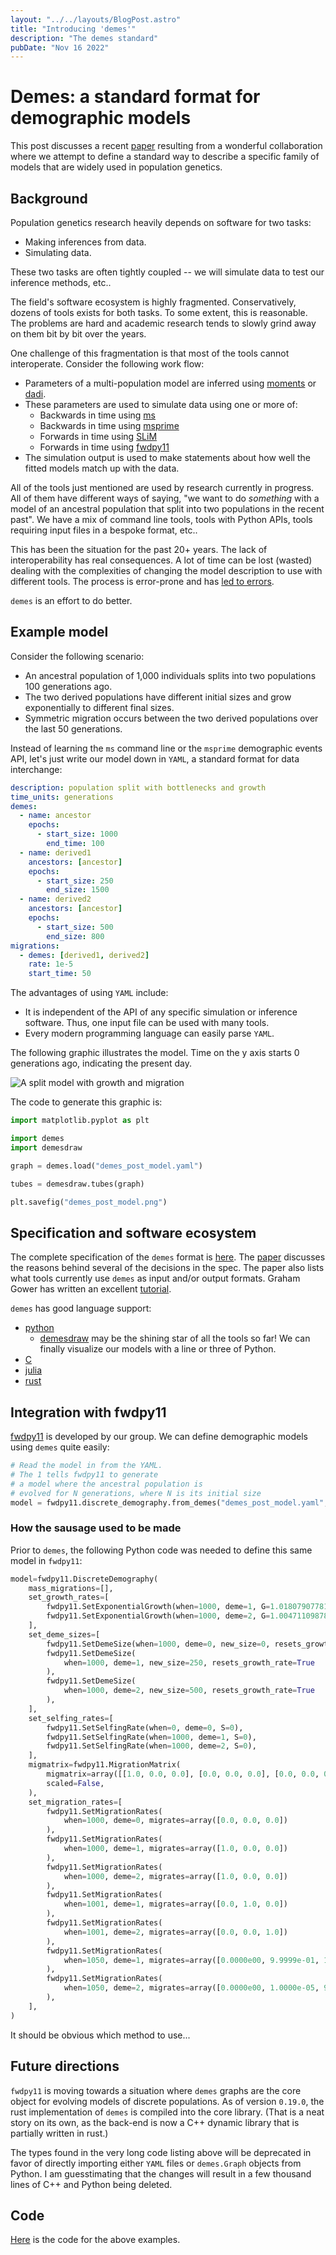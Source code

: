 ```yaml
---
layout: "../../layouts/BlogPost.astro"
title: "Introducing 'demes'"
description: "The demes standard"
pubDate: "Nov 16 2022"
---
```


# Demes: a standard format for demographic models

This post discusses a recent [paper](https://www.biorxiv.org/content/10.1101/2022.05.31.494112v1) resulting from a wonderful collaboration where we attempt to define a standard way to describe a specific family of models that are widely used in population genetics.

## Background

Population genetics research heavily depends on software for two tasks:

* Making inferences from data.
* Simulating data.

These two tasks are often tightly coupled -- we will simulate data to test our inference methods, etc..

The field's software ecosystem is highly fragmented.
Conservatively, dozens of tools exists for both tasks.
To some extent, this is reasonable.
The problems are hard and academic research tends to slowly grind away on them bit by bit over the years.

One challenge of this fragmentation is that most of the tools cannot interoperate.
Consider the following work flow:

* Parameters of a multi-population model are inferred using [moments](https://moments.readthedocs.io/en/main/) or [dadi](https://dadi.readthedocs.io/en/latest/).
* These parameters are used to simulate data using one or more of:
  * Backwards in time using [ms](https://home.uchicago.edu/~rhudson1/source/mksamples.html)
  * Backwards in time using [msprime](https://tskit.dev/msprime/docs/stable/intro.html)
  * Forwards in time using [SLiM](https://messerlab.org/slim/)
  * Forwards in time using [fwdpy11](https://molpopgen.github.io/fwdpy11)
* The simulation output is used to make statements about how well the fitted models match up with the data.
  
All of the tools just mentioned are used by research currently in progress.
All of them have different ways of saying, "we want to do *something* with a model of an ancestral population that split into two populations in the recent past".
We have a mix of command line tools, tools with Python APIs, tools requiring input files in a bespoke format, etc..

This has been the situation for the past 20+ years.
The lack of interoperability has real consequences.
A lot of time can be lost (wasted) dealing with the complexities of changing the model description to use with different tools.
The process is error-prone and has [led to errors](https://www.biorxiv.org/content/10.1101/2020.06.04.131284v1.full).

`demes` is an effort to do better.

## Example model

Consider the following scenario:

* An ancestral population of 1,000 individuals splits into two populations 100 generations ago.
* The two derived populations have different initial sizes and grow exponentially to different final sizes.
* Symmetric migration occurs between the two derived populations over the last 50 generations.

Instead of learning the `ms` command line or the `msprime` demographic events API, let's just write our model down in `YAML`, a standard format for data interchange:

```yaml
description: population split with bottlenecks and growth
time_units: generations
demes:
  - name: ancestor
    epochs:
      - start_size: 1000
        end_time: 100
  - name: derived1
    ancestors: [ancestor]
    epochs:
      - start_size: 250
        end_size: 1500
  - name: derived2
    ancestors: [ancestor]
    epochs:
      - start_size: 500
        end_size: 800
migrations:
  - demes: [derived1, derived2]
    rate: 1e-5
    start_time: 50
```

The advantages of using `YAML` include:

* It is independent of the API of any specific simulation or inference software.
  Thus, one input file can be used with many tools.
* Every modern programming language can easily parse `YAML`.

The following graphic illustrates the model.
Time on the y axis starts 0 generations ago, indicating the present day.

![A split model with growth and migration](/demes_post_model.png)

The code to generate this graphic is:

```python
import matplotlib.pyplot as plt

import demes
import demesdraw

graph = demes.load("demes_post_model.yaml")

tubes = demesdraw.tubes(graph)

plt.savefig("demes_post_model.png")
```

## Specification and software ecosystem

The complete specification of the `demes` format is [here](https://popsim-consortium.github.io/demes-spec-docs/main/tutorial.html).
The [paper](https://www.biorxiv.org/content/10.1101/2022.05.31.494112v1) discusses the reasons behind several of the decisions in the spec.
The paper also lists what tools currently use `demes` as input and/or output formats.
Graham Gower has written an excellent [tutorial](https://popsim-consortium.github.io/demes-spec-docs/main/tutorial.html).

`demes` has good language support:

* [python](https://popsim-consortium.github.io/demes-docs/latest/introduction.html)
  * [demesdraw](https://grahamgower.github.io/demesdraw/latest/quickstart.html) may be the shining star of all the tools so far!
    We can finally visualize our models with a line or three of Python.
* [C](https://github.com/grahamgower/demes-c)
* [julia](https://github.com/apragsdale/Demes.jl)
* [rust](https://docs.rs/demes)


## Integration with fwdpy11

[fwdpy11](https://molpopgen.github.io) is developed by our group.
We can define demographic models using `demes` quite easily:

```python
# Read the model in from the YAML.
# The 1 tells fwdpy11 to generate
# a model where the ancestral population is
# evolved for N generations, where N is its initial size
model = fwdpy11.discrete_demography.from_demes("demes_post_model.yaml", 1)
```

### How the sausage used to be made

Prior to `demes`, the following Python code was needed to define this same model in `fwdpy11`:

```python
model=fwdpy11.DiscreteDemography(
    mass_migrations=[],
    set_growth_rates=[
        fwdpy11.SetExponentialGrowth(when=1000, deme=1, G=1.0180790778133073),
        fwdpy11.SetExponentialGrowth(when=1000, deme=2, G=1.0047110987876184),
    ],
    set_deme_sizes=[
        fwdpy11.SetDemeSize(when=1000, deme=0, new_size=0, resets_growth_rate=True),
        fwdpy11.SetDemeSize(
            when=1000, deme=1, new_size=250, resets_growth_rate=True
        ),
        fwdpy11.SetDemeSize(
            when=1000, deme=2, new_size=500, resets_growth_rate=True
        ),
    ],
    set_selfing_rates=[
        fwdpy11.SetSelfingRate(when=0, deme=0, S=0),
        fwdpy11.SetSelfingRate(when=1000, deme=1, S=0),
        fwdpy11.SetSelfingRate(when=1000, deme=2, S=0),
    ],
    migmatrix=fwdpy11.MigrationMatrix(
        migmatrix=array([[1.0, 0.0, 0.0], [0.0, 0.0, 0.0], [0.0, 0.0, 0.0]]),
        scaled=False,
    ),
    set_migration_rates=[
        fwdpy11.SetMigrationRates(
            when=1000, deme=0, migrates=array([0.0, 0.0, 0.0])
        ),
        fwdpy11.SetMigrationRates(
            when=1000, deme=1, migrates=array([1.0, 0.0, 0.0])
        ),
        fwdpy11.SetMigrationRates(
            when=1000, deme=2, migrates=array([1.0, 0.0, 0.0])
        ),
        fwdpy11.SetMigrationRates(
            when=1001, deme=1, migrates=array([0.0, 1.0, 0.0])
        ),
        fwdpy11.SetMigrationRates(
            when=1001, deme=2, migrates=array([0.0, 0.0, 1.0])
        ),
        fwdpy11.SetMigrationRates(
            when=1050, deme=1, migrates=array([0.0000e00, 9.9999e-01, 1.0000e-05])
        ),
        fwdpy11.SetMigrationRates(
            when=1050, deme=2, migrates=array([0.0000e00, 1.0000e-05, 9.9999e-01])
        ),
    ],
)
```

It should be obvious which method to use...

## Future directions

`fwdpy11` is moving towards a situation where `demes` graphs are the core object for evolving models of discrete populations.
As of version `0.19.0`, the rust implementation of `demes` is compiled into the core library.
(That is a neat story on its own, as the back-end is now a C++ dynamic library that is partially written in rust.)

The types found in the very long code listing above will be deprecated in favor of directly importing either `YAML` files or `demes.Graph` objects from Python.
I am guesstimating that the changes will result in a few thousand lines of C++ and Python being deleted.

## Code

[Here](https://github.com/thorntonlab/demes_post_code) is the code for the above examples.
